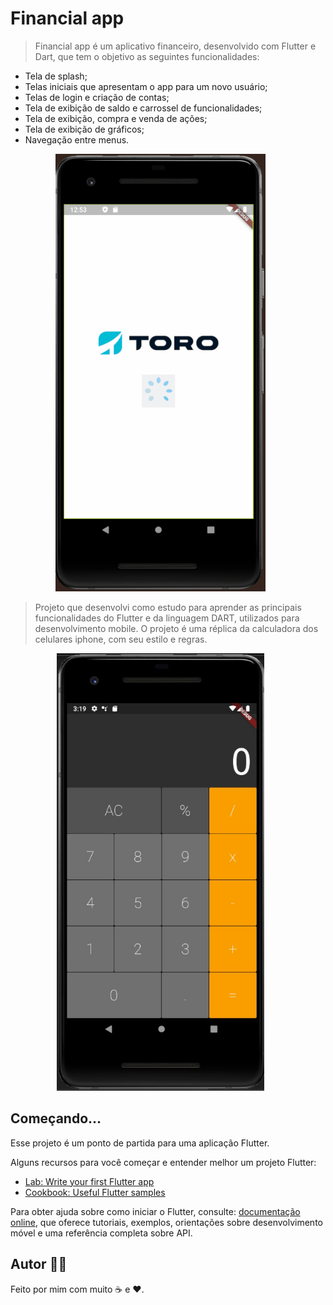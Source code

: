 # Financial app
> Financial app é um aplicativo financeiro, desenvolvido com Flutter e Dart, que tem o objetivo as seguintes funcionalidades:
- Tela de splash;
- Telas iniciais que apresentam o app para um novo usuário;
- Telas de login e criação de contas;
- Tela de exibição de saldo e carrossel de funcionalidades;
- Tela de exibição, compra e venda de ações;
- Tela de exibição de gráficos;
- Navegação entre menus.


<p align="center">
  <img src = "https://github.com/le-the-nardo/financial_app/blob/master/images/welcome.gif" height="700">
  &nbsp;&nbsp;&nbsp;&nbsp;&nbsp;
</p>

  
> Projeto que desenvolvi como estudo para aprender as principais funcionalidades do Flutter e da linguagem DART, utilizados para desenvolvimento mobile. 
O projeto é uma réplica da calculadora dos celulares iphone, com seu estilo e regras.

<p align="center">
  <img src = "https://github.com/LeoZeza/Calculator-Flutter/blob/master/lib/assets/principal_screen.jpg" height="700">
  &nbsp;&nbsp;&nbsp;&nbsp;&nbsp;
</p>

## Começando...

Esse projeto é um ponto de partida para uma aplicação Flutter.

Alguns recursos para você começar e entender melhor um projeto Flutter:

- [Lab: Write your first Flutter app](https://flutter.dev/docs/get-started/codelab)
- [Cookbook: Useful Flutter samples](https://flutter.dev/docs/cookbook)

Para obter ajuda sobre como iniciar o Flutter, consulte:
[documentação online](https://flutter.dev/docs), que oferece tutoriais,
exemplos, orientações sobre desenvolvimento móvel e uma referência completa sobre API.



## Autor 👦🏻

Feito por mim com muito ☕ e ❤.